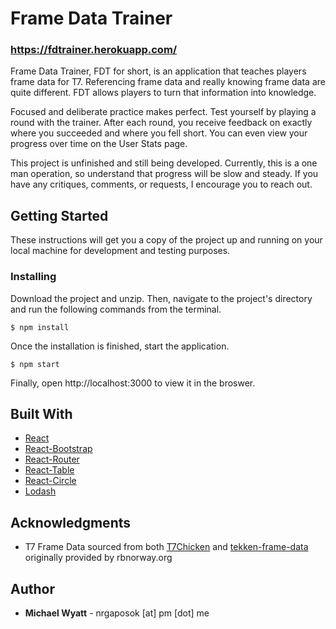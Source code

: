 # Frame Data Trainer

### https://fdtrainer.herokuapp.com/

Frame Data Trainer, FDT for short, is an application that teaches players frame data for T7. Referencing frame data and really knowing frame data are quite different. FDT allows players to turn that information into knowledge.

Focused and deliberate practice makes perfect. Test yourself by playing a round with the trainer. After each round, you receive feedback on exactly where you succeeded and where you fell short. You can even view your progress over time on the User Stats page.

This project is unfinished and still being developed. Currently, this is a one man operation, so understand that progress will be slow and steady. If you have any critiques, comments, or requests, I encourage you to reach out.

## Getting Started

These instructions will get you a copy of the project up and running on your local machine for development and testing purposes.

### Installing

Download the project and unzip. Then, navigate to the project's directory and run the following commands from the terminal.

```
$ npm install
```

Once the installation is finished, start the application.

```
$ npm start
```

Finally, open http://localhost:3000 to view it in the broswer.

## Built With

* [React](https://github.com/facebook/create-react-app)
* [React-Bootstrap](https://react-bootstrap.github.io/)
* [React-Router](https://github.com/ReactTraining/react-router)
* [React-Table](https://react-table.js.org/#/story/readme)
* [React-Circle](https://github.com/zzarcon/react-circle)
* [Lodash](https://lodash.com/docs/4.17.10)

## Acknowledgments

* T7 Frame Data sourced from both [T7Chicken](https://github.com/TekkenChicken) and [tekken-frame-data](https://github.com/harounb/tekken-frame-data) originally provided by rbnorway.org

## Author

* **Michael Wyatt** - nrgaposok [at] pm [dot] me
